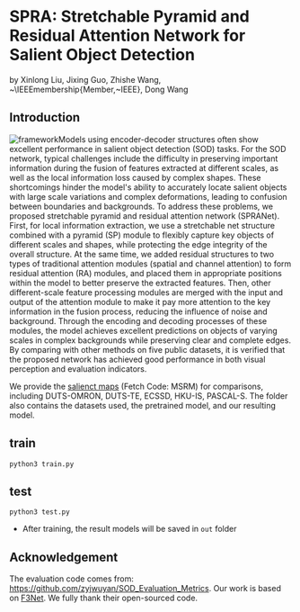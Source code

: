 # SPRA: Stretchable Pyramid and Residual Attention Network for Salient Object Detection
by Xinlong Liu, Jixing Guo, Zhishe Wang, ~\IEEEmembership{Member,~IEEE}, Dong Wang
## Introduction
![framework](./fig/framework.png)Models using encoder-decoder structures often show excellent performance in salient object detection (SOD) tasks. For the SOD network, typical challenges include the difficulty in preserving important information during the fusion of features extracted at different scales, as well as the local information loss caused by complex shapes. These shortcomings hinder the model's ability to accurately locate salient objects with large scale variations and complex deformations, leading to confusion between boundaries and backgrounds. To address these problems, we proposed stretchable pyramid and residual attention network (SPRANet). First, for local information extraction, we use a stretchable net structure combined with a pyramid (SP) module to flexibly capture key objects of different scales and shapes, while protecting the edge integrity of the overall structure. At the same time, we added residual structures to two types of traditional attention modules (spatial and channel attention) to form residual attention (RA) modules, and placed them in appropriate positions within the model to better preserve the extracted features. Then, other different-scale feature processing modules are merged with the input and output of the attention module to make it pay more attention to the key information in the fusion process, reducing the influence of noise and background. Through the encoding and decoding processes of these modules, the model achieves excellent predictions on objects of varying scales in complex backgrounds while preserving clear and complete edges. By comparing with other methods on five public datasets, it is verified that the proposed network has achieved good performance in both visual perception and evaluation indicators. 


We provide the [salienct maps](https://pan.baidu.com/s/1Zt5zAEqTJRCamzwqYSV5FQ ) (Fetch Code: MSRM) for comparisons,  including DUTS-OMRON, DUTS-TE, ECSSD, HKU-IS, PASCAL-S.  The folder also contains the datasets used, the pretrained model, and our resulting model.

## train
```
python3 train.py
```


## test
```
python3 test.py
```
- After training, the result models will be saved in `out` folder

## Acknowledgement
 The evaluation code comes from: https://github.com/zyjwuyan/SOD_Evaluation_Metrics.
Our work is based on [F3Net](https://github.com/weijun88/F3Net).
We fully thank their open-sourced code.
